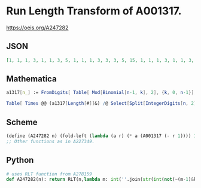 # Run Length Transform of A001317\.
https://oeis.org/A247282
## JSON
```JSON
[1, 1, 1, 3, 1, 1, 3, 5, 1, 1, 1, 3, 3, 3, 5, 15, 1, 1, 1, 3, 1, 1, 3, 5, 3, 3, 3, 9, 5, 5, 15, 17, 1, 1, 1, 3, 1, 1, 3, 5, 1, 1, 1, 3, 3, 3, 5, 15, 3, 3, 3, 9, 3, 3, 9, 15, 5, 5, 5, 15, 15, 15, 17, 51, 1, 1, 1, 3, 1, 1, 3, 5, 1, 1, 1, 3, 3, 3, 5, 15, 1, 1, 1, 3, 1, 1, 3, 5, 3, 3, 3, 9, 5, 5, 15, 17, 3, 3, 3, 9, 3, 3, 9, 15, 3, 3, 3, 9, 9, 9, 15, 45]
```
## Mathematica
```Mathematica
a1317[n_] := FromDigits[ Table[ Mod[Binomial[n-1, k], 2], {k, 0, n-1}], 2];
```
```Mathematica
Table[ Times @@ (a1317[Length[#]]&) /@ Select[Split[IntegerDigits[n, 2]], #[[1]] == 1&], {n, 0, 100}] (* _Jean-François Alcover_, Jul 11 2017 *)
```
## Scheme
```Scheme
(define (A247282 n) (fold-left (lambda (a r) (* a (A001317 (- r 1)))) 1 (bisect (reverse (binexp->runcount1list n)) (- 1 (modulo n 2)))))
;; Other functions as in A227349.
```
## Python
```Python
# uses RLT function from A278159
def A247282(n): return RLT(n,lambda m: int(''.join(str(int(not(~(m-1)&k))) for k in range(m)),2)) # _Chai Wah Wu_, Feb 04 2022
```
